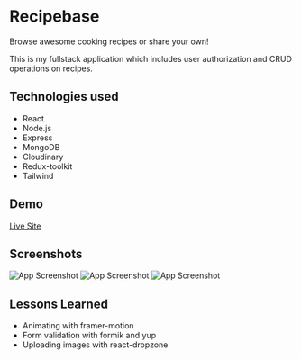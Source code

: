 
# Recipebase

 Browse awesome cooking recipes or share your own!

 This is my fullstack application which includes user authorization and CRUD operations on recipes.
 


## Technologies used

* React
* Node.js
* Express
* MongoDB
* Cloudinary
* Redux-toolkit
* Tailwind



## Demo

[Live Site](https://recipebase-7qn0.onrender.com/)


## Screenshots

![App Screenshot](https://i.postimg.cc/d0qscLp3/Screenshot-2023-02-19-at-17-18-06-Recipebase-find-your-perfect-recipe.png)
![App Screenshot](https://i.postimg.cc/Hk0YNQSF/Screenshot-2023-02-19-at-17-18-27-Recipebase-find-your-perfect-recipe.png)
![App Screenshot](https://i.postimg.cc/kgPMwjyx/Screenshot-2023-02-19-at-17-18-44-Recipebase-find-your-perfect-recipe.png)


## Lessons Learned

* Animating with framer-motion
* Form validation with formik and yup
* Uploading images with react-dropzone
